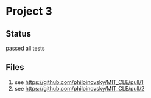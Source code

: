 # Project 3
## Status
passed all tests
## Files
1. see https://github.com/philoinovsky/MIT_CLE/pull/1
2. see https://github.com/philoinovsky/MIT_CLE/pull/2
